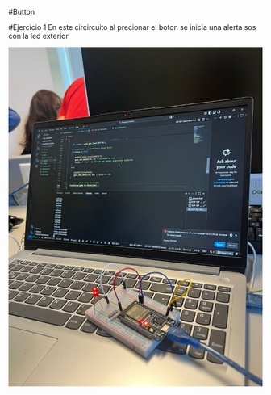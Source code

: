 #Button

#Ejercicio 1
En este circircuito al precionar el boton se inicia una alerta sos con la led exterior

![Boton 1 Clic](F/1clic.png)






